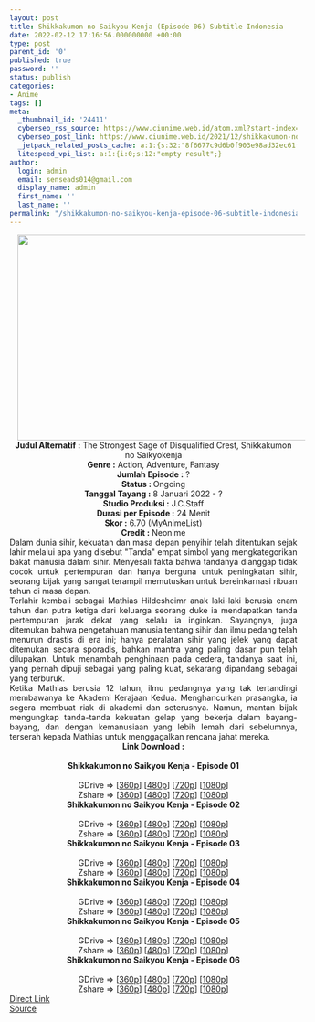 ```yaml
---
layout: post
title: Shikkakumon no Saikyou Kenja (Episode 06) Subtitle Indonesia
date: 2022-02-12 17:16:56.000000000 +00:00
type: post
parent_id: '0'
published: true
password: ''
status: publish
categories:
- Anime
tags: []
meta:
  _thumbnail_id: '24411'
  cyberseo_rss_source: https://www.ciunime.web.id/atom.xml?start-index=1
  cyberseo_post_link: https://www.ciunime.web.id/2021/12/shikkakumon-no-saikyou-kenja-subtitle.html
  _jetpack_related_posts_cache: a:1:{s:32:"8f6677c9d6b0f903e98ad32ec61f8deb";a:2:{s:7:"expires";i:1655291159;s:7:"payload";a:3:{i:0;a:1:{s:2:"id";i:25054;}i:1;a:1:{s:2:"id";i:24956;}i:2;a:1:{s:2:"id";i:24864;}}}}
  litespeed_vpi_list: a:1:{i:0;s:12:"empty result";}
author:
  login: admin
  email: senseads014@gmail.com
  display_name: admin
  first_name: ''
  last_name: ''
permalink: "/shikkakumon-no-saikyou-kenja-episode-06-subtitle-indonesia/"
---
```

<div class="separator" style="clear: both; text-align: center;"><a href="https://blogger.googleusercontent.com/img/a/AVvXsEgykXe5fIipLmfXPYfZWYPrPodxl0HMv4MEF_P-G-AtpMIhaC4lJNMiOKMibpug0saoxHzbZK83YnsuR5bfko7trv4lR7OCkqOpYFX8Kxvt-QwEch_M8mOo_f6XNFi3HGbG8zeKAWMZCa-Fmf7vKjvlKL2BdGa_nvKkbR_DTt3a_7B8CGgEBIRz4Q81=s1280" style="margin-left: 1em; margin-right: 1em;"><img border="0" data-original-height="720" data-original-width="1280" height="360" src="{{ site.baseurl }}/assets/2022/02/AVvXsEgykXe5fIipLmfXPYfZWYPrPodxl0HMv4MEF_P-G-AtpMIhaC4lJNMiOKMibpug0saoxHzbZK83YnsuR5bfko7trv4lR7OCkqOpYFX8Kxvt-QwEch_M8mOo_f6XNFi3HGbG8zeKAWMZCa-Fmf7vKjvlKL2BdGa_nvKkbR_DTt3a_7B8CGgEBIRz4Q81=w640-h360" width="640" /></a></div>
<div class="separator" style="clear: both; text-align: center;"></div>
<div style="text-align: center;"><b>Judul</b><b><b> Alternatif</b> :</b> The Strongest Sage of Disqualified Crest, Shikkakumon no Saikyokenja</div>
<div style="text-align: center;"><b><b>Genre :</b></b> Action, Adventure, Fantasy</div>
<div style="text-align: center;"><b>Jumlah Episode :</b> ?<br /><b>Status :&nbsp;</b>Ongoing<br /><b>Tanggal Tayang :</b> 8 Januari 2022 - ?<br /><b>Studio Produksi :</b>&nbsp;J.C.Staff<br /><b>Durasi per Episode :</b> 24 Menit</div>
<div style="text-align: center;"><b>Skor :</b> 6.70 (MyAnimeList)</div>
<div style="text-align: center;"><b>Credit :</b>&nbsp;Neonime</div>
<div style="text-align: center;"></div>
<div style="text-align: justify;">
<div>Dalam dunia sihir, kekuatan dan masa depan penyihir telah ditentukan sejak lahir melalui apa yang disebut "Tanda" empat simbol yang mengkategorikan bakat manusia dalam sihir. Menyesali fakta bahwa tandanya dianggap tidak cocok untuk pertempuran dan hanya berguna untuk peningkatan sihir, seorang bijak yang sangat terampil memutuskan untuk bereinkarnasi ribuan tahun di masa depan.</div>
<div></div>
<div>Terlahir kembali sebagai Mathias Hildesheimr anak laki-laki berusia enam tahun dan putra ketiga dari keluarga seorang duke ia mendapatkan tanda pertempuran jarak dekat yang selalu ia inginkan. Sayangnya, juga ditemukan bahwa pengetahuan manusia tentang sihir dan ilmu pedang telah menurun drastis di era ini; hanya peralatan sihir yang jelek yang dapat ditemukan secara sporadis, bahkan mantra yang paling dasar pun telah dilupakan. Untuk menambah penghinaan pada cedera, tandanya saat ini, yang pernah dipuji sebagai yang paling kuat, sekarang dipandang sebagai yang terburuk.</div>
<div></div>
<div>Ketika Mathias berusia 12 tahun, ilmu pedangnya yang tak tertandingi membawanya ke Akademi Kerajaan Kedua. Menghancurkan prasangka, ia segera membuat riak di akademi dan seterusnya. Namun, mantan bijak mengungkap tanda-tanda kekuatan gelap yang bekerja dalam bayang-bayang, dan dengan kemanusiaan yang lebih lemah dari sebelumnya, terserah kepada Mathias untuk menggagalkan rencana jahat mereka.</div>
</div>
<div style="text-align: justify;"></div>
<div style="text-align: justify;"></div>
<div style="text-align: center;">
<div style="text-align: center;">
<div style="text-align: left;">
<div style="text-align: center;"><b>Link Download :</b></div>
<div style="text-align: center;"><b><br /></b></div>
<div style="text-align: center;"><span style="text-align: left;"><b>Shikkakumon no Saikyou Kenja&nbsp;</b></span><b>- Episode 01</b></div>
<div style="text-align: center;"><b><br /></b></div>
<div style="text-align: center;">GDrive =&gt; [<a href="https://acefile.co/f/64760535/snsk-1-360p-samehadaku-care-mp4" target="_blank" rel="noopener">360p</a>] [<a href="https://acefile.co/f/64760545/snsk-1-480p-samehadaku-care-mp4" target="_blank" rel="noopener">480p</a>] [<a href="https://acefile.co/f/64760837/snsk-1-mp4hd-samehadaku-care-mp4" target="_blank" rel="noopener">720p</a>] [<a href="https://acefile.co/f/64761001/snsk-1-fullhd-samehadaku-care-mp4" target="_blank" rel="noopener">1080p</a>]</div>
<div style="text-align: center;">Zshare =&gt; [<a href="https://www119.zippyshare.com/v/XrwyiOA0/file.html" target="_blank" rel="noopener">360p</a>] [<a href="https://www119.zippyshare.com/v/dSmFiDoK/file.html" target="_blank" rel="noopener">480p</a>] [<a href="https://www119.zippyshare.com/v/OYtnpgsj/file.html" target="_blank" rel="noopener">720p</a>] [<a href="https://www29.zippyshare.com/v/2Kw9Pfip/file.html" target="_blank" rel="noopener">1080p</a>]</div>
<div style="text-align: center;"></div>
<div style="text-align: center;">
<div><span style="text-align: left;"><b>Shikkakumon no Saikyou Kenja&nbsp;</b></span><b>- Episode 02</b></div>
<div><b><br /></b></div>
<div>GDrive =&gt; [<a href="https://www.mp4upload.com/3pm78xenu09m" target="_blank" rel="noopener">360p</a>] [<a href="https://acefile.co/f/65385371/neonime_shikkakumon-02-480p-zip" target="_blank" rel="noopener">480p</a>] [<a href="https://acefile.co/f/65385719/neonime_shikkakumon-02-720p-zip" target="_blank" rel="noopener">720p</a>] [<a href="https://acefile.co/f/65386107/neonime_shikkakumon-02-1080p-zip" target="_blank" rel="noopener">1080p</a>]</div>
<div>Zshare =&gt; [<a href="https://www65.zippyshare.com/v/NNlhso8X/file.html" target="_blank" rel="noopener">360p</a>] [<a href="https://www14.zippyshare.com/v/cE6aX72o/file.html" target="_blank" rel="noopener">480p</a>] [<a href="https://www113.zippyshare.com/v/YiHwi8hT/file.html" target="_blank" rel="noopener">720p</a>] [<a href="https://www51.zippyshare.com/v/VsVPbNy3/file.html" target="_blank" rel="noopener">1080p</a>]</div>
<div></div>
<div>
<div><span style="text-align: left;"><b>Shikkakumon no Saikyou Kenja&nbsp;</b></span><b>- Episode 03</b></div>
<div><b><br /></b></div>
<div>GDrive =&gt; [<a href="https://www.mp4upload.com/eyw56kc1mnjo" target="_blank" rel="noopener">360p</a>] [<a href="https://acefile.co/f/66000984/neonime_shikkakumon-03-480p-zip" target="_blank" rel="noopener">480p</a>] [<a href="https://acefile.co/f/66001363/neonime_shikkakumon-03-720p-zip" target="_blank" rel="noopener">720p</a>] [<a href="https://acefile.co/f/66001938/neonime_shikkakumon-03-1080p-zip" target="_blank" rel="noopener">1080p</a>]</div>
<div>Zshare =&gt; [<a href="https://www69.zippyshare.com/v/s2EQQw1k/file.html" target="_blank" rel="noopener">360p</a>] [<a href="https://www76.zippyshare.com/v/hTAHBSBv/file.html" target="_blank" rel="noopener">480p</a>] [<a href="https://www66.zippyshare.com/v/epIePwxI/file.html" target="_blank" rel="noopener">720p</a>] [<a href="https://www46.zippyshare.com/v/2qFmo9y9/file.html" target="_blank" rel="noopener">1080p</a>]</div>
</div>
<div></div>
<div>
<div><span style="text-align: left;"><b>Shikkakumon no Saikyou Kenja&nbsp;</b></span><b>- Episode 04</b></div>
<div><b><br /></b></div>
<div>GDrive =&gt; [<a href="https://www.mp4upload.com/bcc5qbtbvryw" target="_blank" rel="noopener">360p</a>] [<a href="https://acefile.co/f/66600518/neonime_shikkakumon-04-480p-zip" target="_blank" rel="noopener">480p</a>] [<a href="https://acefile.co/f/66600843/neonime_shikkakumon-04-720p-zip" target="_blank" rel="noopener">720p</a>] [<a href="https://acefile.co/f/66601368/neonime_shikkakumon-04-1080p-zip" target="_blank" rel="noopener">1080p</a>]</div>
<div>Zshare =&gt; [<a href="https://www30.zippyshare.com/v/0GVtMCHo/file.html" target="_blank" rel="noopener">360p</a>] [<a href="https://www70.zippyshare.com/v/c9eSG34m/file.html" target="_blank" rel="noopener">480p</a>] [<a href="https://www108.zippyshare.com/v/FDU1I71e/file.html" target="_blank" rel="noopener">720p</a>] [<a href="https://www98.zippyshare.com/v/ex3v1iEt/file.html" target="_blank" rel="noopener">1080p</a>]</div>
</div>
<div></div>
<div>
<div><span style="text-align: left;"><b>Shikkakumon no Saikyou Kenja&nbsp;</b></span><b>- Episode 05</b></div>
<div><b><br /></b></div>
<div>GDrive =&gt; [<a href="https://www.mp4upload.com/c9h4k0gmh49h" target="_blank" rel="noopener">360p</a>] [<a href="https://acefile.co/f/67199248/neonime_snsk-5-480p-zip" target="_blank" rel="noopener">480p</a>] [<a href="https://acefile.co/f/67199563/neonime_snsk-5-720p-zip" target="_blank" rel="noopener">720p</a>] [<a href="https://acefile.co/f/67199956/neonime_snsk-5-1080p-zip" target="_blank" rel="noopener">1080p</a>]</div>
<div>Zshare =&gt; [<a href="https://www114.zippyshare.com/v/0AYaX8wK/file.html" target="_blank" rel="noopener">360p</a>] [<a href="https://www111.zippyshare.com/v/ooKXLhs0/file.html" target="_blank" rel="noopener">480p</a>] [<a href="https://www65.zippyshare.com/v/Q9STWloo/file.html" target="_blank" rel="noopener">720p</a>] [<a href="https://www90.zippyshare.com/v/jxgi4mTe/file.html" target="_blank" rel="noopener">1080p</a>]</div>
</div>
<div></div>
<div>
<div><span style="text-align: left;"><b>Shikkakumon no Saikyou Kenja&nbsp;</b></span><b>- Episode 06</b></div>
<div><b><br /></b></div>
<div>GDrive =&gt; [<a href="https://acefile.co/f/67790946/snsk-6-360p-samehadaku-care-mp4" target="_blank" rel="noopener">360p</a>] [<a href="https://acefile.co/f/67790955/snsk-6-480p-samehadaku-care-mp4" target="_blank" rel="noopener">480p</a>] [<a href="https://acefile.co/f/67791361/snsk-6-mp4hd-samehadaku-care-mp4" target="_blank" rel="noopener">720p</a>] [<a href="https://acefile.co/f/67791967/snsk-6-fullhd-samehadaku-care-mp4" target="_blank" rel="noopener">1080p</a>]</div>
<div>Zshare =&gt; [<a href="https://www20.zippyshare.com/v/jfwF4KDf/file.html" target="_blank" rel="noopener">360p</a>] [<a href="https://www20.zippyshare.com/v/eOlGEgk9/file.html" target="_blank" rel="noopener">480p</a>] [<a href="https://www20.zippyshare.com/v/Uq2irODv/file.html" target="_blank" rel="noopener">720p</a>] [<a href="https://www51.zippyshare.com/v/QBTkK3lF/file.html" target="_blank" rel="noopener">1080p</a>]</div>
</div>
</div>
</div>
</div>
</div>
<link rel="stylesheet" href="https://cdnjs.cloudflare.com/ajax/libs/font-awesome/4.7.0/css/font-awesome.min.css" />
<div class="divbtn"> <a href="https://handymansurrender.com/fihup8buzv?key=94550f7ce39444073321dde3b8782f97" class="btn"><i class="fa fa-download"></i> Direct Link</a> <br /><a href="https://www.ciunime.web.id/2021/12/shikkakumon-no-saikyou-kenja-subtitle.html">Source</a> </div>
